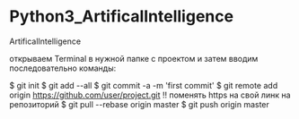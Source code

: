 # Python3_ArtificalIntelligence
ArtificalIntelligence

открываем Terminal в нужной папке с проектом и затем вводим последовательно команды:

$ git init
$ git add --all
$ git commit -a -m 'first commit'
$ git remote add origin https://github.com/user/project.git !! поменять https на свой линк на репозиторий
$ git pull --rebase origin master
$ git push origin master
